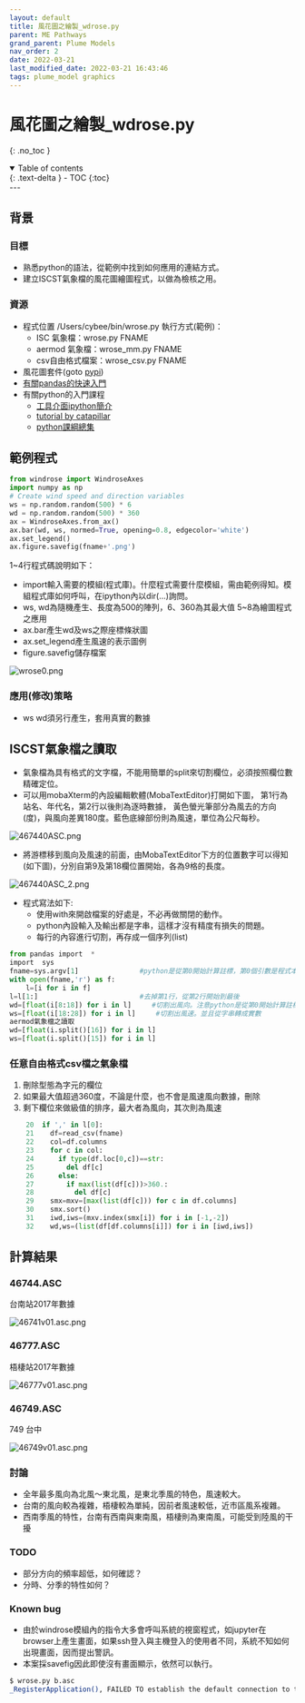```yaml
---
layout: default
title: 風花圖之繪製_wdrose.py
parent: ME Pathways
grand_parent: Plume Models
nav_order: 2
date: 2022-03-21
last_modified_date: 2022-03-21 16:43:46
tags: plume_model graphics
---
```

# 風花圖之繪製_wdrose.py
{: .no_toc }

<details open markdown="block">
  <summary>
    Table of contents
  </summary>
  {: .text-delta }
- TOC
{:toc}
</details>
---

## 背景

### 目標

- 熟悉python的語法，從範例中找到如何應用的連結方式。
- 建立ISCST氣象檔的風花圖繪圖程式，以做為檢核之用。

### 資源

- 程式位置 /Users/cybee/bin/wrose.py
  執行方式(範例)：
	- ISC 氣象檔：wrose.py FNAME 
	- aermod 氣象檔：wrose_mm.py FNAME 
	- csv自由格式檔案：wrose_csv.py FNAME
- 風花圖套件(goto [pypi](https://pypi.python.org/pypi/windrose))
- [有關pandas的快速入門](https://pandas.pydata.org/pandas-docs/stable/getting_started/10min.html)
- 有關python的入門課程
  - [工具介面ipython簡介](https://blog.csdn.net/qq_27825451/article/details/84320859)
  - [tutorial by catapillar](https://openhome.cc/Gossip/CodeData/PythonTutorial/)
  - [python課綱總集](http://www.evernote.com/l/AH30OmUntodEqYJyeIF1AreK8Z508_MHWCI/)

## 範例程式

```python
from windrose import WindroseAxes 
import numpy as np 
# Create wind speed and direction variables 
ws = np.random.random(500) * 6 
wd = np.random.random(500) * 360 
ax = WindroseAxes.from_ax() 
ax.bar(wd, ws, normed=True, opening=0.8, edgecolor='white') 
ax.set_legend()
ax.figure.savefig(fname+'.png')
```

1~4行程式碼說明如下：
- import輸入需要的模組(程式庫)。什麼程式需要什麼模組，需由範例得知。模組程式庫如何呼叫，在ipython內以dir(...)詢問。
- ws, wd為隨機產生、長度為500的陣列，6、360為其最大值
5~8為繪圖程式之應用
- ax.bar產生wd及ws之際座標條狀圖
- ax.set_legend產生風速的表示圖例
- figure.savefig儲存檔案

![wrose0.png](https://drive.google.com/uc?id=1gf9_dFPcSRL_18bpzqaelpOe82Us-5mi)

### 應用(修改)策略

- ws wd須另行產生，套用真實的數據

## ISCST氣象檔之讀取

- 氣象檔為具有格式的文字檔，不能用簡單的split來切割欄位，必須按照欄位數精確定位。
- 可以用mobaXterm的內設編輯軟體(MobaTextEditor)打開如下圖，
  第1行為站名、年代名，第2行以後則為逐時數據，
  黃色螢光筆部分為風去的方向(度)，與風向差異180度。藍色底線部份則為風速，單位為公尺每秒。

![467440ASC.png](https://drive.google.com/uc?id=1qdhpB5BM5Lc-dyOqjHHPaNnbc7c__rHd)

- 將游標移到風向及風速的前面，由MobaTextEditor下方的位置數字可以得知(如下圖)，分別自第9及第18欄位置開始，各為9格的長度。

![467440ASC_2.png](https://drive.google.com/uc?id=1wTotsGXcDHFyQeHCUdYWPt-p-f5kpB7E)

- 程式寫法如下:
  - 使用with來開啟檔案的好處是，不必再做關閉的動作。
  - python內設輸入及輸出都是字串，這樣才沒有精度有損失的問題。
  - 每行的內容進行切割，再存成一個序列(list)

```python
from pandas import  *
import  sys
fname=sys.argv[1]               #python是從第0開始計算註標，第0個引數是程式本身的名稱，第1個則令為氣象檔的檔名。
with open(fname,'r') as f:
    l=[i for i in f]
l=l[1:]                         #去掉第1行，從第2行開始到最後
wd=[float(i[8:18]) for i in l]     #切割出風向。注意python是從第0開始計算註標，最後1個註標不計入。
ws=[float(i[18:28]) for i in l]     #切割出風速。並且從字串轉成實數
aermod氣象檔之讀取
wd=[float(i.split()[16]) for i in l]
ws=[float(i.split()[15]) for i in l]
```

### 任意自由格式csv檔之氣象檔

1. 刪除型態為字元的欄位
2. 如果最大值超過360度，不論是什麼，也不會是風速風向數據，刪除
3. 剩下欄位來做級值的排序，最大者為風向，其次則為風速

```python
    20  if ',' in l[0]: 
    21    df=read_csv(fname) 
    22    col=df.columns 
    23    for c in col: 
    24      if type(df.loc[0,c])==str: 
    25        del df[c] 
    26      else: 
    27        if max(list(df[c]))>360.: 
    28          del df[c] 
    29    smx=mxv=[max(list(df[c])) for c in df.columns] 
    30    smx.sort() 
    31    iwd,iws=(mxv.index(smx[i]) for i in [-1,-2]) 
    32    wd,ws=(list(df[df.columns[i]]) for i in [iwd,iws])
```

## 計算結果

### 46744.ASC

台南站2017年數據

![46741v01.asc.png](https://drive.google.com/uc?id=1AZDaMww6QwK_YWKPEvjk3-xMOdZDmbPs)

### 46777.ASC

梧棲站2017年數據

![46777v01.asc.png](https://drive.google.com/uc?id=1vk9Exf81bKoHIzB1aCTML61Spn_YFMdj)

### 46749.ASC

749 台中

![46749v01.asc.png](https://drive.google.com/uc?id=11n6xeZHICB0kZ7ejLPt5Uw96coJISzam)

### 討論

- 全年最多風向為北風～東北風，是東北季風的特色，風速較大。
- 台南的風向較為複雜，梧棲較為單純，因前者風速較低，近市區風系複雜。
- 西南季風的特性，台南有西南與東南風，梧棲則為東南風，可能受到陸風的干擾

### TODO

- 部分方向的頻率超低，如何確認？
- 分時、分季的特性如何？

### Known bug

- 由於windrose模組內的指令大多會呼叫系統的視窗程式，如jupyter在browser上產生畫面，如果ssh登入與主機登入的使用者不同，系統不知如何出現畫面，因而提出警訊。
- 本案採savefig因此即使沒有畫面顯示，依然可以執行。

```bash
$ wrose.py b.asc
_RegisterApplication(), FAILED TO establish the default connection to the WindowServer, _CGSDefaultConnection() is NULL.
```
